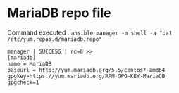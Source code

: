 # MariaDB repo file

Command executed  : `ansible manager -m shell -a "cat /etc/yum.repos.d/mariadb.repo"`
```
manager | SUCCESS | rc=0 >>
[mariadb]
name = MariaDB
baseurl = http://yum.mariadb.org/5.5/centos7-amd64
gpgkey=https://yum.mariadb.org/RPM-GPG-KEY-MariaDB
gpgcheck=1
```
